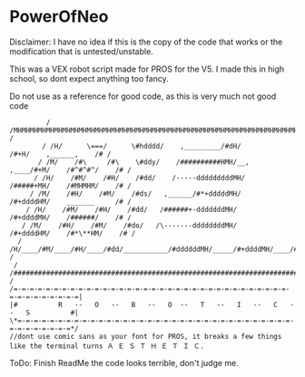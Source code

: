 # PowerOfNeo
Disclaimer: I have no idea if this is the copy of the code that works or the modification that is untested/unstable.

This was a VEX robot script made for PROS for the V5. I made this in high school, so dont expect anything too fancy.

Do not use as a reference for good code, as this is very much not good code

```          /*-=-=-=-=-=-=-=-=-=-=-=-=-=-=-=-=-=-=-=-=-=-=-=-=-=-=-=-=-=-=-=-=-=-=-=-=-=-=-=-=-=-=/
         / /MHMHMHMHMHMHMHMHMHMHMHMHMHMHMHMHMHMHMHMHMHMHMHMHMHMHMHMHMHMHMHMHMHMHMHMHMHMHMHMHM/ /
        / /H/      \===/      \#hdddd/    ,_________/#dH/             /#+H/    ,______,    /# /
       / /M/    /#\     /#\    \#ddy/    /##########HMH/__,     ,____/#+M/    /#^#^#^/    /# /
      / /H/    /#M/    /#H/    /#dd/    /-----dddddddddMH/     /#####+MH/    /#MHMHM/    /# /
     / /M/    /#H/    /#M/    /#ds/   ,______/#*+dddddMH/     /#+ddddHM/    _______     /# /
    / /H/    /#M/    /#H/    /#dd/   /######+-dddddddMH/     /#+ddddMH/    /######/    /# /
   / /M/    /#H/    /#M/    /#do/   /\-------ddddddddMH/     /#+ddddHM/    /#*\**HM/    /# /
  / /H/____/#M/____/#H/____/#dd/___________/#ddddddMH/_____/#+ddddMH/____/#***MH/____/# /
 / /#################################################################################/ /
/=-=-=-=-=-=-=-=-=-=-=-=-=-=-=-=-=-=-=-=-=-=-=-=-=-=-=-=-=-=-=-=-=-=-=-=-=-=-=-=-=-=-=|
|#          R   --   O   --   B   --   O  --   T   --   I   --   C   --   S          #|
\*=-=-=-=-=-=-=-=-=-=-=-=-=-=-=-=-=-=-=-=-=-=-=-=-=-=-=-=-=-=-=-=-=-=-=-=-=-=-=-=-=-=*/
//dont use comic sans as your font for PROS, it breaks a few things like the terminal turns Ａ Ｅ Ｓ Ｔ Ｈ Ｅ Ｔ Ｉ Ｃ. 
```

ToDo: Finish ReadMe
the code looks terrible, don't judge me.
